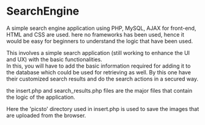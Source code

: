 # SearchEngine
A simple search engine application using PHP, MySQL, AJAX
for front-end, HTML and CSS are used.
here no frameworks has been used, hence it would be easy for beginners to understand the logic that have been used.

This involves a simple search application (still working to enhance the UI and UX) with the basic functionalities.  
In this, you will have to add the basic information required for adding it to the database which could be used for retrieving as well.
By this one have their customized search results and do the search actions in a secured way.

the insert.php and search_results.php files are the major files that contain the logic of the application.

Here the 'picsto' directory used in insert.php is used to save the images that are uploaded from the browser.
